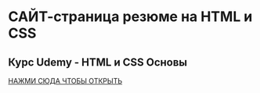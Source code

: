 # САЙТ-страница резюме на HTML и CSS
## Курс Udemy - HTML и CSS Основы

[НАЖМИ СЮДА ЧТОБЫ ОТКРЫТЬ](https://michael-ledenev.github.io/Udemy_HTML-CSS/)


